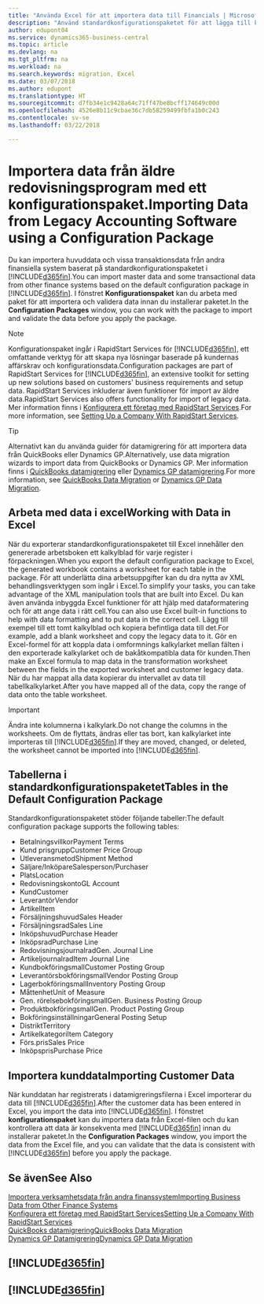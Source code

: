 ```yaml
---
title: "Använda Excel för att importera data till Financials | Microsoft Docs"
description: "Använd standardkonfigurationspaketet för att lägga till kundinformation i Excel och återimportera data till Business Central."
author: edupont04
ms.service: dynamics365-business-central
ms.topic: article
ms.devlang: na
ms.tgt_pltfrm: na
ms.workload: na
ms.search.keywords: migration, Excel
ms.date: 03/07/2018
ms.author: edupont
ms.translationtype: HT
ms.sourcegitcommit: d7fb34e1c9428a64c71ff47be8bcff174649c00d
ms.openlocfilehash: 4526e8b11c9cbae36c7db58259499fbfa1b0c243
ms.contentlocale: sv-se
ms.lasthandoff: 03/22/2018

---
```

# <a name="importing-data-from-legacy-accounting-software-using-a-configuration-package"></a><span data-ttu-id="ee51c-103">Importera data från äldre redovisningsprogram med ett konfigurationspaket.</span><span class="sxs-lookup"><span data-stu-id="ee51c-103">Importing Data from Legacy Accounting Software using a Configuration Package</span></span>
<span data-ttu-id="ee51c-104">Du kan importera huvuddata och vissa transaktionsdata från andra finansiella system baserat på standardkonfigurationspaketet i [!INCLUDE[d365fin](includes/d365fin_md.md)].</span><span class="sxs-lookup"><span data-stu-id="ee51c-104">You can import master data and some transactional data from other finance systems based on the default configuration package in [!INCLUDE[d365fin](includes/d365fin_md.md)].</span></span> <span data-ttu-id="ee51c-105">I fönstret **Konfigurationspaket** kan du arbeta med paket för att importera och validera data innan du installerar paketet.</span><span class="sxs-lookup"><span data-stu-id="ee51c-105">In the **Configuration Packages** window, you can work with the package to import and validate the data before you apply the package.</span></span>  

> [!NOTE]  
> <span data-ttu-id="ee51c-106">Konfigurationspaket ingår i RapidStart Services för [!INCLUDE[d365fin](includes/d365fin_md.md)], ett omfattande verktyg för att skapa nya lösningar baserade på kundernas affärskrav och konfigurationsdata.</span><span class="sxs-lookup"><span data-stu-id="ee51c-106">Configuration packages are part of RapidStart Services for [!INCLUDE[d365fin](includes/d365fin_md.md)], an extensive toolkit for setting up new solutions based on customers' business requirements and setup data.</span></span> <span data-ttu-id="ee51c-107">RapidStart Services inkluderar även funktioner för import av äldre data.</span><span class="sxs-lookup"><span data-stu-id="ee51c-107">RapidStart Services also offers functionality for import of legacy data.</span></span> <span data-ttu-id="ee51c-108">Mer information finns i [Konfigurera ett företag med RapidStart Services](admin-set-up-a-company-with-rapidstart.md).</span><span class="sxs-lookup"><span data-stu-id="ee51c-108">For more information, see [Setting Up a Company With RapidStart Services](admin-set-up-a-company-with-rapidstart.md).</span></span>

> [!TIP]  
>   <span data-ttu-id="ee51c-109">Alternativt kan du använda guider för datamigrering för att importera data från QuickBooks eller Dynamics GP.</span><span class="sxs-lookup"><span data-stu-id="ee51c-109">Alternatively, use data migration wizards to import data from QuickBooks or Dynamics GP.</span></span> <span data-ttu-id="ee51c-110">Mer information finns i [QuickBooks datamigrering](ui-extensions-quickbooks-data-migration.md) eller [Dynamics GP datamigrering](ui-extensions-dynamicsgp-data-migration.md).</span><span class="sxs-lookup"><span data-stu-id="ee51c-110">For more information, see [QuickBooks Data Migration](ui-extensions-quickbooks-data-migration.md) or [Dynamics GP Data Migration](ui-extensions-dynamicsgp-data-migration.md).</span></span>  

## <a name="working-with-data-in-excel"></a><span data-ttu-id="ee51c-111">Arbeta med data i excel</span><span class="sxs-lookup"><span data-stu-id="ee51c-111">Working with Data in Excel</span></span>
<span data-ttu-id="ee51c-112">När du exporterar standardkonfigurationspaketet till Excel innehåller den genererade arbetsboken ett kalkylblad för varje register i förpackningen.</span><span class="sxs-lookup"><span data-stu-id="ee51c-112">When you export the default configuration package to Excel, the generated workbook contains a worksheet for each table in the package.</span></span> <span data-ttu-id="ee51c-113">För att underlätta dina arbetsuppgifter kan du dra nytta av XML behandlingsverktygen som ingår i Excel.</span><span class="sxs-lookup"><span data-stu-id="ee51c-113">To simplify your tasks, you can take advantage of the XML manipulation tools that are built into Excel.</span></span> <span data-ttu-id="ee51c-114">Du kan även använda inbyggda Excel funktioner för att hjälp med dataformatering och för att ange data i rätt cell.</span><span class="sxs-lookup"><span data-stu-id="ee51c-114">You can also use Excel built-in functions to help with data formatting and to put data in the correct cell.</span></span> <span data-ttu-id="ee51c-115">Lägg till exempel till ett tomt kalkylblad och kopiera befintliga data till det.</span><span class="sxs-lookup"><span data-stu-id="ee51c-115">For example, add a blank worksheet and copy the legacy data to it.</span></span> <span data-ttu-id="ee51c-116">Gör en Excel-formel för att koppla data i omformnings kalkylarket mellan fälten i den exporterade kalkylarket och de bakåtkompatibla data för kunden.</span><span class="sxs-lookup"><span data-stu-id="ee51c-116">Then make an Excel formula to map data in the transformation worksheet between the fields in the exported worksheet and customer legacy data.</span></span> <span data-ttu-id="ee51c-117">När du har mappat alla data kopierar du intervallet av data till tabellkalkylarket.</span><span class="sxs-lookup"><span data-stu-id="ee51c-117">After you have mapped all of the data, copy the range of data onto the table worksheet.</span></span>  

> [!IMPORTANT]  
>  <span data-ttu-id="ee51c-118">Ändra inte kolumnerna i kalkylark.</span><span class="sxs-lookup"><span data-stu-id="ee51c-118">Do not change the columns in the worksheets.</span></span> <span data-ttu-id="ee51c-119">Om de flyttats, ändras eller tas bort, kan kalkylarket inte importeras till [!INCLUDE[d365fin](includes/d365fin_md.md)].</span><span class="sxs-lookup"><span data-stu-id="ee51c-119">If they are moved, changed, or deleted, the worksheet cannot be imported into [!INCLUDE[d365fin](includes/d365fin_md.md)].</span></span>

## <a name="tables-in-the-default-configuration-package"></a><span data-ttu-id="ee51c-120">Tabellerna i standardkonfigurationspaketet</span><span class="sxs-lookup"><span data-stu-id="ee51c-120">Tables in the Default Configuration Package</span></span>
<span data-ttu-id="ee51c-121">Standardkonfigurationspaketet stöder följande tabeller:</span><span class="sxs-lookup"><span data-stu-id="ee51c-121">The default configuration package supports the following tables:</span></span>

-   <span data-ttu-id="ee51c-122">Betalningsvillkor</span><span class="sxs-lookup"><span data-stu-id="ee51c-122">Payment Terms</span></span>
-   <span data-ttu-id="ee51c-123">Kund prisgrupp</span><span class="sxs-lookup"><span data-stu-id="ee51c-123">Customer Price Group</span></span>
-   <span data-ttu-id="ee51c-124">Utleveransmetod</span><span class="sxs-lookup"><span data-stu-id="ee51c-124">Shipment Method</span></span>
-   <span data-ttu-id="ee51c-125">Säljare/Inköpare</span><span class="sxs-lookup"><span data-stu-id="ee51c-125">Salesperson/Purchaser</span></span>
-   <span data-ttu-id="ee51c-126">Plats</span><span class="sxs-lookup"><span data-stu-id="ee51c-126">Location</span></span>
-   <span data-ttu-id="ee51c-127">Redovisningskonto</span><span class="sxs-lookup"><span data-stu-id="ee51c-127">GL Account</span></span>
-   <span data-ttu-id="ee51c-128">Kund</span><span class="sxs-lookup"><span data-stu-id="ee51c-128">Customer</span></span>
-   <span data-ttu-id="ee51c-129">Leverantör</span><span class="sxs-lookup"><span data-stu-id="ee51c-129">Vendor</span></span>
-   <span data-ttu-id="ee51c-130">Artikel</span><span class="sxs-lookup"><span data-stu-id="ee51c-130">Item</span></span>
-   <span data-ttu-id="ee51c-131">Försäljningshuvud</span><span class="sxs-lookup"><span data-stu-id="ee51c-131">Sales Header</span></span>
-   <span data-ttu-id="ee51c-132">Försäljningsrad</span><span class="sxs-lookup"><span data-stu-id="ee51c-132">Sales Line</span></span>
-   <span data-ttu-id="ee51c-133">Inköpshuvud</span><span class="sxs-lookup"><span data-stu-id="ee51c-133">Purchase Header</span></span>
-   <span data-ttu-id="ee51c-134">Inköpsrad</span><span class="sxs-lookup"><span data-stu-id="ee51c-134">Purchase Line</span></span>
-   <span data-ttu-id="ee51c-135">Redovisningsjournalrad</span><span class="sxs-lookup"><span data-stu-id="ee51c-135">Gen. Journal Line</span></span>
-   <span data-ttu-id="ee51c-136">Artikeljournalrad</span><span class="sxs-lookup"><span data-stu-id="ee51c-136">Item Journal Line</span></span>
-   <span data-ttu-id="ee51c-137">Kundbokföringsmall</span><span class="sxs-lookup"><span data-stu-id="ee51c-137">Customer Posting Group</span></span>
-   <span data-ttu-id="ee51c-138">Leverantörsbokföringsmall</span><span class="sxs-lookup"><span data-stu-id="ee51c-138">Vendor Posting Group</span></span>
-   <span data-ttu-id="ee51c-139">Lagerbokföringsmall</span><span class="sxs-lookup"><span data-stu-id="ee51c-139">Inventory Posting Group</span></span>
-   <span data-ttu-id="ee51c-140">Måttenhet</span><span class="sxs-lookup"><span data-stu-id="ee51c-140">Unit of Measure</span></span>
-   <span data-ttu-id="ee51c-141">Gen. rörelsebokföringsmall</span><span class="sxs-lookup"><span data-stu-id="ee51c-141">Gen. Business Posting Group</span></span>
-   <span data-ttu-id="ee51c-142">Produktbokföringsmall</span><span class="sxs-lookup"><span data-stu-id="ee51c-142">Gen. Product Posting Group</span></span>
-   <span data-ttu-id="ee51c-143">Bokföringsinställningar</span><span class="sxs-lookup"><span data-stu-id="ee51c-143">General Posting Setup</span></span>
-   <span data-ttu-id="ee51c-144">Distrikt</span><span class="sxs-lookup"><span data-stu-id="ee51c-144">Territory</span></span>
-   <span data-ttu-id="ee51c-145">Artikelkategori</span><span class="sxs-lookup"><span data-stu-id="ee51c-145">Item Category</span></span>
-   <span data-ttu-id="ee51c-146">Förs.pris</span><span class="sxs-lookup"><span data-stu-id="ee51c-146">Sales Price</span></span>
-   <span data-ttu-id="ee51c-147">Inköpspris</span><span class="sxs-lookup"><span data-stu-id="ee51c-147">Purchase Price</span></span>

## <a name="importing-customer-data"></a><span data-ttu-id="ee51c-148">Importera kunddata</span><span class="sxs-lookup"><span data-stu-id="ee51c-148">Importing Customer Data</span></span>
<span data-ttu-id="ee51c-149">När kunddatan har registrerats i datamigreringsfilerna i Excel importerar du data till [!INCLUDE[d365fin](includes/d365fin_md.md)].</span><span class="sxs-lookup"><span data-stu-id="ee51c-149">After the customer data has been entered in Excel, you import the data into [!INCLUDE[d365fin](includes/d365fin_md.md)].</span></span> <span data-ttu-id="ee51c-150">I fönstret **konfigurationspaket** kan du importera data från Excel-filen och du kan kontrollera att data är konsekventa med [!INCLUDE[d365fin](includes/d365fin_md.md)] innan du installerar paketet.</span><span class="sxs-lookup"><span data-stu-id="ee51c-150">In the **Configuration Packages** window, you import the data from the Excel file, and you can validate that the data is consistent with [!INCLUDE[d365fin](includes/d365fin_md.md)] before you apply the package.</span></span>

## <a name="see-also"></a><span data-ttu-id="ee51c-151">Se även</span><span class="sxs-lookup"><span data-stu-id="ee51c-151">See Also</span></span>
[<span data-ttu-id="ee51c-152">Importera verksamhetsdata från andra finanssystem</span><span class="sxs-lookup"><span data-stu-id="ee51c-152">Importing Business Data from Other Finance Systems</span></span>](upload-data.md)  
[<span data-ttu-id="ee51c-153">Konfigurera ett företag med RapidStart Services</span><span class="sxs-lookup"><span data-stu-id="ee51c-153">Setting Up a Company With RapidStart Services</span></span>](admin-set-up-a-company-with-rapidstart.md)  
[<span data-ttu-id="ee51c-154">QuickBooks datamigrering</span><span class="sxs-lookup"><span data-stu-id="ee51c-154">QuickBooks Data Migration</span></span>](ui-extensions-quickbooks-data-migration.md)  
[<span data-ttu-id="ee51c-155">Dynamics GP Datamigrering</span><span class="sxs-lookup"><span data-stu-id="ee51c-155">Dynamics GP Data Migration</span></span>](ui-extensions-dynamicsgp-data-migration.md)  

## [!INCLUDE[d365fin](includes/free_trial_md.md)]  
## [!INCLUDE[d365fin](includes/training_link_md.md)]

